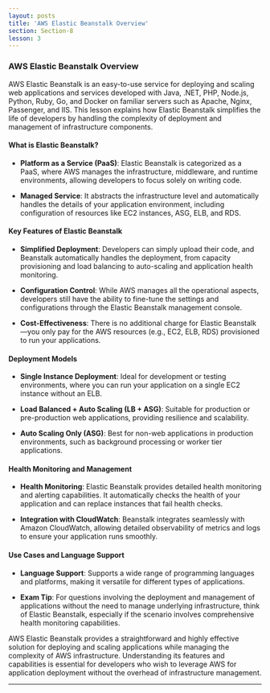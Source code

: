```yaml
---
layout: posts
title: 'AWS Elastic Beanstalk Overview'
section: Section-8
lesson: 3
---
```


### AWS Elastic Beanstalk Overview

AWS Elastic Beanstalk is an easy-to-use service for deploying and scaling web applications and services developed with Java, .NET, PHP, Node.js, Python, Ruby, Go, and Docker on familiar servers such as Apache, Nginx, Passenger, and IIS. This lesson explains how Elastic Beanstalk simplifies the life of developers by handling the complexity of deployment and management of infrastructure components.

<!-- pagebreak -->

#### What is Elastic Beanstalk?

- **Platform as a Service (PaaS)**: Elastic Beanstalk is categorized as a PaaS, where AWS manages the infrastructure, middleware, and runtime environments, allowing developers to focus solely on writing code.

- **Managed Service**: It abstracts the infrastructure level and automatically handles the details of your application environment, including configuration of resources like EC2 instances, ASG, ELB, and RDS.

<!-- pagebreak -->

#### Key Features of Elastic Beanstalk

- **Simplified Deployment**: Developers can simply upload their code, and Beanstalk automatically handles the deployment, from capacity provisioning and load balancing to auto-scaling and application health monitoring.

- **Configuration Control**: While AWS manages all the operational aspects, developers still have the ability to fine-tune the settings and configurations through the Elastic Beanstalk management console.

- **Cost-Effectiveness**: There is no additional charge for Elastic Beanstalk—you only pay for the AWS resources (e.g., EC2, ELB, RDS) provisioned to run your applications.

<!-- pagebreak -->

#### Deployment Models

- **Single Instance Deployment**: Ideal for development or testing environments, where you can run your application on a single EC2 instance without an ELB.

- **Load Balanced + Auto Scaling (LB + ASG)**: Suitable for production or pre-production web applications, providing resilience and scalability.

- **Auto Scaling Only (ASG)**: Best for non-web applications in production environments, such as background processing or worker tier applications.

<!-- pagebreak -->

#### Health Monitoring and Management

- **Health Monitoring**: Elastic Beanstalk provides detailed health monitoring and alerting capabilities. It automatically checks the health of your application and can replace instances that fail health checks.

- **Integration with CloudWatch**: Beanstalk integrates seamlessly with Amazon CloudWatch, allowing detailed observability of metrics and logs to ensure your application runs smoothly.

<!-- pagebreak -->

#### Use Cases and Language Support

- **Language Support**: Supports a wide range of programming languages and platforms, making it versatile for different types of applications.

- **Exam Tip**: For questions involving the deployment and management of applications without the need to manage underlying infrastructure, think of Elastic Beanstalk, especially if the scenario involves comprehensive health monitoring capabilities.

AWS Elastic Beanstalk provides a straightforward and highly effective solution for deploying and scaling applications while managing the complexity of AWS infrastructure. Understanding its features and capabilities is essential for developers who wish to leverage AWS for application deployment without the overhead of infrastructure management.

---
